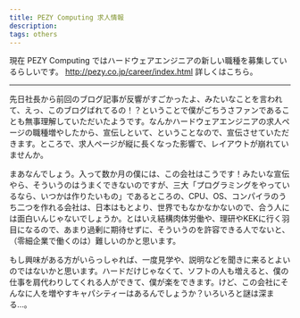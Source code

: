```yaml
---
title: PEZY Computing 求人情報
description: 
tags: others
---
```


現在 PEZY Computing ではハードウェアエンジニアの新しい職種を募集しているらしいです。
<http://pezy.co.jp/career/index.html> 詳しくはこちら。

---

先日社長から前回のブログ記事が反響がすごかったよ、みたいなことを言われて、えっ、このブログばれてるの！？ということで僕がごちうさファンであることも無事理解していただいたようです。なんかハードウェアエンジニアの求人ページの職種増やしたから、宣伝しといて、ということなので、宣伝させていただきます。ところで、求人ページが縦に長くなった影響で、レイアウトが崩れていませんか。

まあなんでしょう。入って数か月の僕には、この会社はこうです！みたいな宣伝やら、そういうのはうまくできないのですが、三大「プログラミングをやっているなら、いつかは作りたいもの」であるところの、CPU、OS、コンパイラのうち二つを作れる会社は、日本はもとより、世界でもなかなかないので、合う人には面白いんじゃないでしょうか。とはいえ結構肉体労働や、理研やKEKに行く羽目になるので、あまり過剰に期待せずに、そういうのを許容できる人でないと、（零細企業で働くのは）難しいのかと思います。

もし興味がある方がいらっしゃれば、一度見学や、説明などを聞きに来るとよいのではないかと思います。ハードだけじゃなくて、ソフトの人も増えると、僕の仕事を肩代わりしてくれる人ができて、僕が楽をできます。けど、この会社にそんなに人を増やすキャパシティーはあるんでしょうか？いろいろと謎は深まる…。
